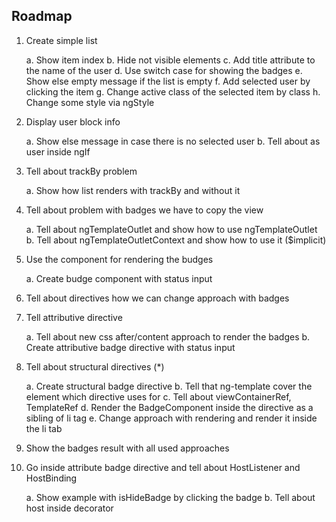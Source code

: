 ## Roadmap

1.	Create simple list

    a.	Show item index 
    b.	Hide not visible elements
    c.	Add title attribute to the name of the user
    d.	Use switch case for showing the badges
    e.	Show else empty message if the list is empty
    f.	Add selected user by clicking the item
    g.	Change active class of the selected item by class
    h.	Change some style via ngStyle
2.	Display user block info

    a.	Show else message in case there is no selected user
    b.	Tell about as user inside ngIf
3.	Tell about trackBy problem

    a.	Show how list renders with trackBy and without it
4.	Tell about problem with badges we have to copy the view

    a.	Tell about ngTemplateOutlet and show how to use ngTemplateOutlet
    b.	Tell about ngTemplateOutletContext and show how to use it ($implicit)
5.	Use the component for rendering the budges

    a.	Create budge component with status input
6.	Tell about directives how we can change approach with badges
7.	Tell attributive directive

    a.	Tell about new css after/content approach to render the badges
    b.	Create attributive badge directive with status input
8.	Tell about structural directives (*)

    a.	Create structural badge directive
    b.	Tell that ng-template cover the element which directive uses for
    c.	Tell about viewContainerRef, TemplateRef
    d.	Render the BadgeComponent inside the directive as a sibling of li tag
    e.	Change approach with rendering and render it inside the li tab
9.	Show the badges result with all used approaches
10.	Go inside attribute badge directive and tell about HostListener and HostBinding
    
    a.	Show example with isHideBadge by clicking the badge
    b.	Tell about host inside decorator
